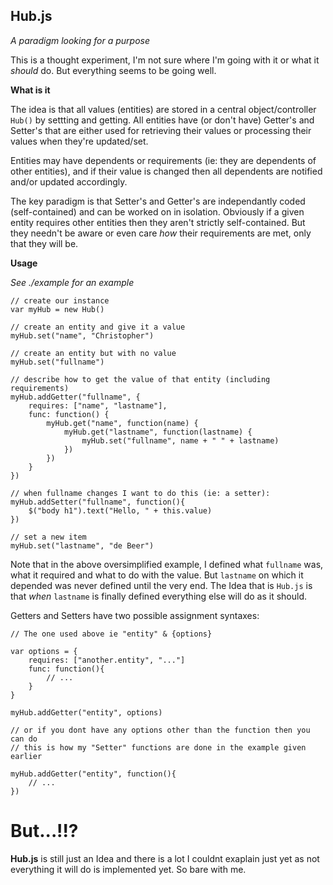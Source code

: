 Hub.js
------
*A paradigm looking for a purpose*

This is a thought experiment, I'm not sure where I'm going with it or what it *should* do. But everything seems to be going well.

**What is it**

The idea is that all values (entities) are stored in a central object/controller `Hub()` by settting and getting. All entities have (or don't have) Getter's and Setter's that are either used for retrieving their values or processing their values when they're updated/set.

Entities may have dependents or requirements (ie: they are dependents of other entities), and if their value is changed then all dependents are notified and/or updated accordingly.

The key paradigm is that Setter's and Getter's are independantly coded (self-contained) and can be worked on in isolation. Obviously if a given entity requires other entities then they aren't strictly self-contained. But they needn't be aware or even care *how* their requirements are met, only that they will be.

**Usage**

*See ./example for an example*

	// create our instance
	var myHub = new Hub()

	// create an entity and give it a value
	myHub.set("name", "Christopher")

	// create an entity but with no value
	myHub.set("fullname")

	// describe how to get the value of that entity (including requirements)
	myHub.addGetter("fullname", {
		requires: ["name", "lastname"],
		func: function() {		
			myHub.get("name", function(name) {
				myHub.get("lastname", function(lastname) {
					myHub.set("fullname", name + " " + lastname)		
				})
			})
		}
	})

	// when fullname changes I want to do this (ie: a setter): 
	myHub.addSetter("fullname", function(){
		$("body h1").text("Hello, " + this.value)
	})

	// set a new item
	myHub.set("lastname", "de Beer")

Note that in the above oversimplified example, I defined what `fullname` was, what it required and what to do with the value. But `lastname` on which it depended was never defined until the very end. The Idea that is `Hub.js` is that *when* `lastname` is finally defined everything else will do as it should.

Getters and Setters have two possible assignment syntaxes:

	// The one used above ie "entity" & {options}

	var options = {
		requires: ["another.entity", "..."]
		func: function(){
			// ...
		}
	}

	myHub.addGetter("entity", options)

	// or if you dont have any options other than the function then you can do
	// this is how my "Setter" functions are done in the example given earlier

	myHub.addGetter("entity", function(){
		// ...
	})

But...!!?
=========

**Hub.js** is still just an Idea and there is a lot I couldnt exaplain just yet as not everything it will do is implemented yet. So bare with me.


